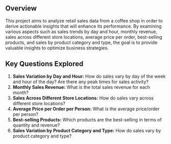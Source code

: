 <!DOCTYPE html>
<html lang="en">
<head>
<meta charset="UTF-8">
<meta name="viewport" content="width=device-width, initial-scale=1.0">

</head>
<body>
<h2>Overview</h2>
<p>This project aims to analyze retail sales data from a coffee shop in order to derive actionable insights that will enhance its performance. By examining various aspects such as sales trends by day and hour, monthly revenue, sales across different store locations, average price per order, best-selling products, and sales by product category and type, the goal is to provide valuable insights to optimize business strategies.</p>

<h2>Key Questions Explored</h2>
<ol>
  <li><strong>Sales Variation by Day and Hour:</strong> How do sales vary by day of the week and hour of the day? Are there any peak times for sales activity?</li>
  <li><strong>Monthly Sales Revenue:</strong> What is the total sales revenue for each month?</li>
  <li><strong>Sales Across Different Store Locations:</strong> How do sales vary across different store locations?</li>
  <li><strong>Average Price per Order per Person:</strong> What is the average price/order per person?</li>
  <li><strong>Best-selling Products:</strong> Which products are the best-selling in terms of quantity and revenue?</li>
  <li><strong>Sales Variation by Product Category and Type:</strong> How do sales vary by product category and type?</li>
</ol>

</body>
</html>
